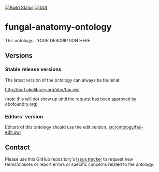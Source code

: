 [![Build Status](https://travis-ci.org/obophenotype/fungal-anatomy-ontology.svg?branch=master)](https://travis-ci.org/obophenotype/fungal-anatomy-ontology)
[![DOI](https://zenodo.org/badge/13996/obophenotype/fungal-anatomy-ontology.svg)](https://zenodo.org/badge/latestdoi/13996/obophenotype/fungal-anatomy-ontology)

# fungal-anatomy-ontology

This ontology... YOUR DESCRIPTION HERE

## Versions

### Stable release versions

The latest version of the ontology can always be found at:

http://purl.obolibrary.org/obo/fao.owl

(note this will not show up until the request has been approved by obofoundry.org)

### Editors' version

Editors of this ontology should use the edit version, [src/ontology/fao-edit.owl](src/ontology/fao-edit.owl)

## Contact
Please use this GitHub repository's [Issue tracker](https://github.com/obophenotype/fungal-anatomy-ontology/issues) to request new terms/classes or report errors or specific concerns related to the ontology.

